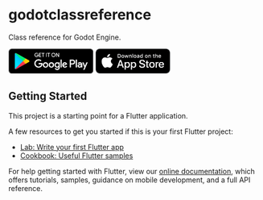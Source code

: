 # godotclassreference

Class reference for Godot Engine.

[<img src="google-play-badge.png" height="50">](https://play.google.com/store/apps/details?id=com.fengjiongmax.godotclassreference)
[<img src="appstore-badge.png" height="50">](https://apps.apple.com/qa/app/godot-class-reference/id1523486419)

## Getting Started

This project is a starting point for a Flutter application.

A few resources to get you started if this is your first Flutter project:

- [Lab: Write your first Flutter app](https://flutter.dev/docs/get-started/codelab)
- [Cookbook: Useful Flutter samples](https://flutter.dev/docs/cookbook)

For help getting started with Flutter, view our
[online documentation](https://flutter.dev/docs), which offers tutorials,
samples, guidance on mobile development, and a full API reference.
